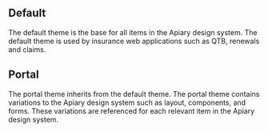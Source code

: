 ## Default

The default theme is the base for all items in the Apiary design system. The default theme is used by insurance web applications such as QTB, renewals and claims.

## Portal

The portal theme inherits from the default theme. The portal theme contains variations to the Apiary design system such as layout, components, and forms. These variations are referenced for each relevant item in the Apiary design system.
